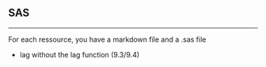 ## SAS

---

For each ressource, you have a markdown file and a .sas file

 - lag without the lag function (9.3/9.4)
